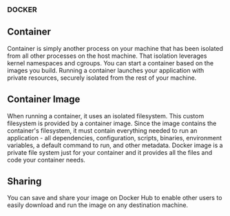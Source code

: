 
### DOCKER

## Container
Container is simply another process on your machine that has been isolated from all other processes on the host machine.
That isolation leverages kernel namespaces and cgroups. You can start a container based on the images you build.
Running a container launches your application with private resources, securely isolated from the rest of your machine.

## Container Image
When running a container, it uses an isolated filesystem. This custom filesystem is provided by a container image.
Since the image contains the container's filesystem, it must contain everything needed to run an application - all dependencies,
configuration, scripts, binaries, environment variables, a default command to run, and other metadata.
Docker image is a private file system just for your container and it provides all the files and code your container needs.

## Sharing
You can save and share your image on Docker Hub to enable other users to easily download and run the image on any destination machine.
